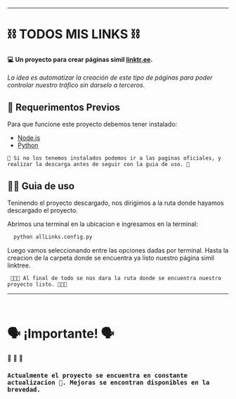 
<hr>

# ⛓️ TODOS MIS LINKS ⛓️
#### 💻 Un proyecto para crear páginas simil [linktr.ee](https://linktr.ee/ "linktree").

_La idea es automatizar la creación de este tipo de páginas para poder controlar nuestro tráfico sin darselo a terceros._



## 🛑 Requerimentos Previos 

Para que funcione este proyecto debemos tener instalado:

- [Node.js](https://nodejs.org/)
- [Python](https://www.python.org/downloads/)

`🛑 Si no los tenemos instalados podemos ir a las paginas oficiales, y realizar la descarga antes de seguir con la guia de uso. 🛑`

## ✍🏻 Guia de uso 

Teninendo el proyecto descargado, nos dirigimos a la ruta donde hayamos descargado el proyecto.  

Abrimos una terminal en la ubicacion e ingresamos en la terminal: 

```bash
  python allLinks.config.py
```

Luego vamos seleccionando entre las opciones dadas por terminal. Hasta la creacion de la carpeta donde se encuentra ya listo nuestro página simil linktree.

` 🚀🚀🚀 Al final de todo se nos dara la ruta donde se encuentra nuestro proyecto listo. 🚀🚀🚀`

<hr>

<br>

#  🗣 ¡Importante! 🗣
📜 📜 📜
### `Actualmente el proyecto se encuentra en constante actualizacion 🛑. Mejoras se encontran disponibles en la brevedad.`

